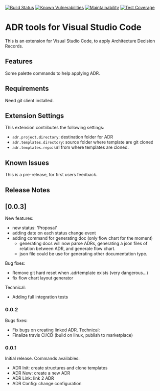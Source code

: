 [![Build Status](https://travis-ci.org/vincent-ledu/vscode-adr-tools-extension.svg?branch=master)](https://travis-ci.org/vincent-ledu/vscode-adr-tools-extension)
[![Known Vulnerabilities](https://snyk.io/test/github/vincent-ledu/vscode-adr-tools-extension/badge.svg)](https://snyk.io/test/github/vincent-ledu/vscode-adr-tools-extension)
[![Maintainability](https://api.codeclimate.com/v1/badges/57f0818005519ef011ae/maintainability)](https://codeclimate.com/github/vincent-ledu/vscode-adr-tools-extension/maintainability)
[![Test Coverage](https://api.codeclimate.com/v1/badges/57f0818005519ef011ae/test_coverage)](https://codeclimate.com/github/vincent-ledu/vscode-adr-tools-extension/test_coverage)

# ADR tools for Visual Studio Code

This is an extension for Visual Studio Code, to apply Architecture Decision Records.

## Features

Some palette commands to help applying ADR.

## Requirements

Need git client installed.

## Extension Settings

This extension contributes the following settings:

* `adr.project.directory`: destination folder for ADR
* `adr.templates.directory`: source folder where template are git cloned
* `adr.templates.repo`: url from where templates are cloned.

## Known Issues

This is a pre-release, for first users feedback.

## Release Notes

## [0.0.3]

New features:
* new status: 'Proposal'
* adding date on each status change event
* adding command for generating doc (only flow chart for the moment)
  * generating docs will now parse ADRs, generating a json files of relation between ADR, and generate flow chart.
  * json file could be use for generating other documentation type.

Bug fixes:
* Remove git hard reset when .adrtemplate exists (very dangerous...)
* fix flow chart layout generator

Technical: 
* Adding full integration tests

### 0.0.2

Bugs fixes:
* Fix bugs on creating linked ADR.
Technical:
* Finalize travis CI/CD (build on linux, publish to marketplace)

### 0.0.1

Initial release.
Commands availables:
* ADR Init: create structures and clone templates
* ADR New: create a new ADR
* ADR Link: link 2 ADR
* ADR Config: change configuration